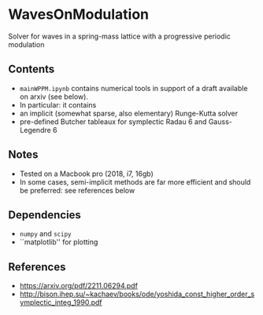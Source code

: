 # WavesOnModulation
Solver for waves in a spring-mass lattice with a progressive periodic modulation 

## Contents
* ``mainWPPM.ipynb`` contains numerical tools in support of a draft available on arxiv (see below).
* In particular: it contains
* an implicit (somewhat sparse, also elementary) Runge-Kutta solver
* pre-defined Butcher tableaux for symplectic Radau 6 and Gauss-Legendre 6

## Notes
* Tested on a Macbook pro (2018, i7, 16gb)
* In some cases, semi-implicit methods are far more efficient and should be preferred: see references below

## Dependencies
* ``numpy`` and ``scipy``
* ``matplotlib'' for plotting

## References
* https://arxiv.org/pdf/2211.06294.pdf
* http://bison.ihep.su/~kachaev/books/ode/yoshida_const_higher_order_symplectic_integ_1990.pdf
